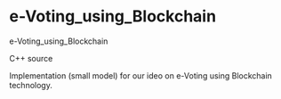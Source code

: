 # e-Voting_using_Blockchain

e-Voting_using_Blockchain

C++ source

Implementation (small model) for our ideo on e-Voting using Blockchain technology.
